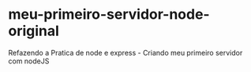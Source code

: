 # meu-primeiro-servidor-node-original
Refazendo a Pratica de node e express - Criando meu primeiro servidor com nodeJS
